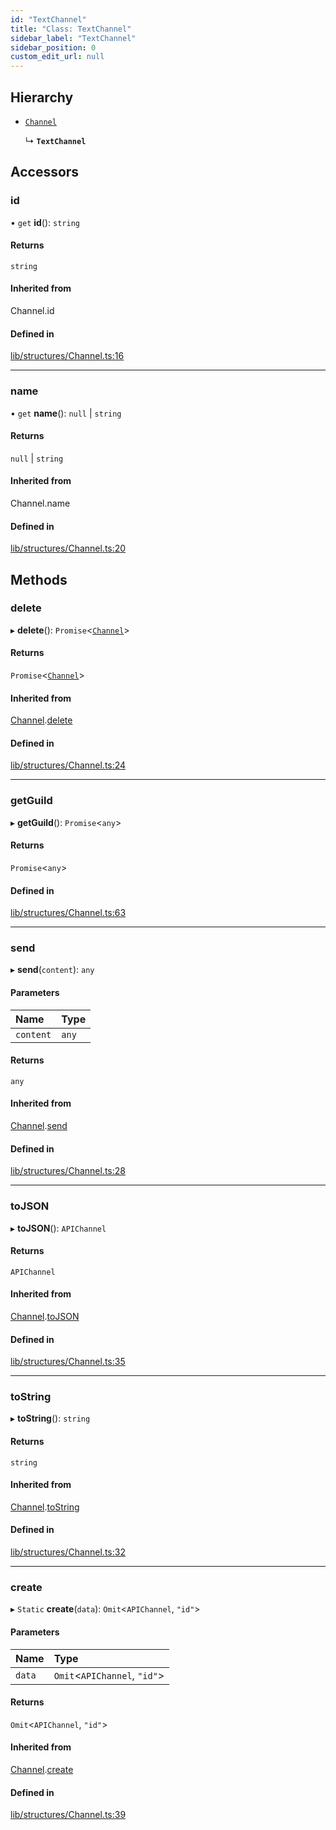 ```yaml
---
id: "TextChannel"
title: "Class: TextChannel"
sidebar_label: "TextChannel"
sidebar_position: 0
custom_edit_url: null
---
```


## Hierarchy

- [`Channel`](Channel.md)

  ↳ **`TextChannel`**

## Accessors

### id

• `get` **id**(): `string`

#### Returns

`string`

#### Inherited from

Channel.id

#### Defined in

[lib/structures/Channel.ts:16](https://github.com/Artrix9095/Slythe.js/blob/3381088/packages/core/src/lib/structures/Channel.ts#L16)

___

### name

• `get` **name**(): ``null`` \| `string`

#### Returns

``null`` \| `string`

#### Inherited from

Channel.name

#### Defined in

[lib/structures/Channel.ts:20](https://github.com/Artrix9095/Slythe.js/blob/3381088/packages/core/src/lib/structures/Channel.ts#L20)

## Methods

### delete

▸ **delete**(): `Promise`<[`Channel`](Channel.md)\>

#### Returns

`Promise`<[`Channel`](Channel.md)\>

#### Inherited from

[Channel](Channel.md).[delete](Channel.md#delete)

#### Defined in

[lib/structures/Channel.ts:24](https://github.com/Artrix9095/Slythe.js/blob/3381088/packages/core/src/lib/structures/Channel.ts#L24)

___

### getGuild

▸ **getGuild**(): `Promise`<`any`\>

#### Returns

`Promise`<`any`\>

#### Defined in

[lib/structures/Channel.ts:63](https://github.com/Artrix9095/Slythe.js/blob/3381088/packages/core/src/lib/structures/Channel.ts#L63)

___

### send

▸ **send**(`content`): `any`

#### Parameters

| Name | Type |
| :------ | :------ |
| `content` | `any` |

#### Returns

`any`

#### Inherited from

[Channel](Channel.md).[send](Channel.md#send)

#### Defined in

[lib/structures/Channel.ts:28](https://github.com/Artrix9095/Slythe.js/blob/3381088/packages/core/src/lib/structures/Channel.ts#L28)

___

### toJSON

▸ **toJSON**(): `APIChannel`

#### Returns

`APIChannel`

#### Inherited from

[Channel](Channel.md).[toJSON](Channel.md#tojson)

#### Defined in

[lib/structures/Channel.ts:35](https://github.com/Artrix9095/Slythe.js/blob/3381088/packages/core/src/lib/structures/Channel.ts#L35)

___

### toString

▸ **toString**(): `string`

#### Returns

`string`

#### Inherited from

[Channel](Channel.md).[toString](Channel.md#tostring)

#### Defined in

[lib/structures/Channel.ts:32](https://github.com/Artrix9095/Slythe.js/blob/3381088/packages/core/src/lib/structures/Channel.ts#L32)

___

### create

▸ `Static` **create**(`data`): `Omit`<`APIChannel`, ``"id"``\>

#### Parameters

| Name | Type |
| :------ | :------ |
| `data` | `Omit`<`APIChannel`, ``"id"``\> |

#### Returns

`Omit`<`APIChannel`, ``"id"``\>

#### Inherited from

[Channel](Channel.md).[create](Channel.md#create)

#### Defined in

[lib/structures/Channel.ts:39](https://github.com/Artrix9095/Slythe.js/blob/3381088/packages/core/src/lib/structures/Channel.ts#L39)
